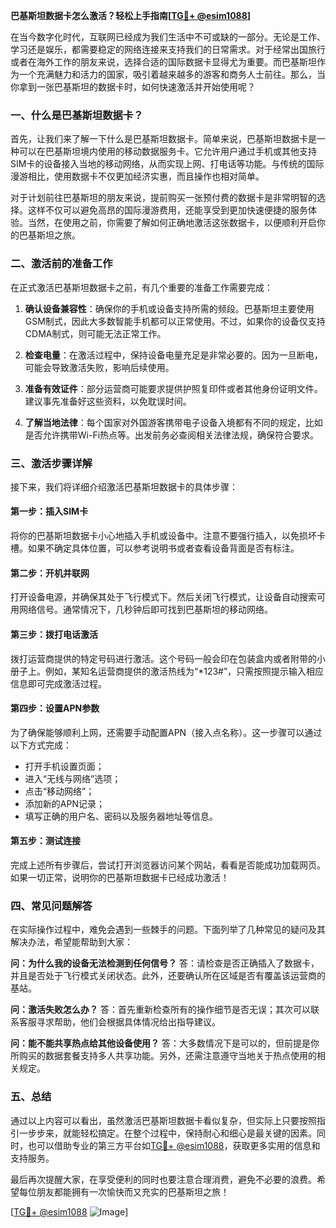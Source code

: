 **巴基斯坦数据卡怎么激活？轻松上手指南[[TG💪+ @esim1088](https://t.me/s/esim1088)]**

在当今数字化时代，互联网已经成为我们生活中不可或缺的一部分。无论是工作、学习还是娱乐，都需要稳定的网络连接来支持我们的日常需求。对于经常出国旅行或者在海外工作的朋友来说，选择合适的国际数据卡显得尤为重要。而巴基斯坦作为一个充满魅力和活力的国家，吸引着越来越多的游客和商务人士前往。那么，当你拿到一张巴基斯坦的数据卡时，如何快速激活并开始使用呢？

### 一、什么是巴基斯坦数据卡？

首先，让我们来了解一下什么是巴基斯坦数据卡。简单来说，巴基斯坦数据卡是一种可以在巴基斯坦境内使用的移动数据服务卡。它允许用户通过手机或其他支持SIM卡的设备接入当地的移动网络，从而实现上网、打电话等功能。与传统的国际漫游相比，使用数据卡不仅更加经济实惠，而且操作也相对简单。

对于计划前往巴基斯坦的朋友来说，提前购买一张预付费的数据卡是非常明智的选择。这样不仅可以避免高昂的国际漫游费用，还能享受到更加快速便捷的服务体验。当然，在使用之前，你需要了解如何正确地激活这张数据卡，以便顺利开启你的巴基斯坦之旅。

### 二、激活前的准备工作

在正式激活巴基斯坦数据卡之前，有几个重要的准备工作需要完成：

1. **确认设备兼容性**：确保你的手机或设备支持所需的频段。巴基斯坦主要使用GSM制式，因此大多数智能手机都可以正常使用。不过，如果你的设备仅支持CDMA制式，则可能无法正常工作。
   
2. **检查电量**：在激活过程中，保持设备电量充足是非常必要的。因为一旦断电，可能会导致激活失败，影响后续使用。

3. **准备有效证件**：部分运营商可能要求提供护照复印件或者其他身份证明文件。建议事先准备好这些资料，以免耽误时间。

4. **了解当地法律**：每个国家对外国游客携带电子设备入境都有不同的规定，比如是否允许携带Wi-Fi热点等。出发前务必查阅相关法律法规，确保符合要求。

### 三、激活步骤详解

接下来，我们将详细介绍激活巴基斯坦数据卡的具体步骤：

#### 第一步：插入SIM卡
将你的巴基斯坦数据卡小心地插入手机或设备中。注意不要强行插入，以免损坏卡槽。如果不确定具体位置，可以参考说明书或者查看设备背面是否有标注。

#### 第二步：开机并联网
打开设备电源，并确保其处于飞行模式下。然后关闭飞行模式，让设备自动搜索可用网络信号。通常情况下，几秒钟后即可找到巴基斯坦的移动网络。

#### 第三步：拨打电话激活
拨打运营商提供的特定号码进行激活。这个号码一般会印在包装盒内或者附带的小册子上。例如，某知名运营商提供的激活热线为“*123#”，只需按照提示输入相应信息即可完成激活过程。

#### 第四步：设置APN参数
为了确保能够顺利上网，还需要手动配置APN（接入点名称）。这一步骤可以通过以下方式完成：
- 打开手机设置页面；
- 进入“无线与网络”选项；
- 点击“移动网络”；
- 添加新的APN记录；
- 填写正确的用户名、密码以及服务器地址等信息。

#### 第五步：测试连接
完成上述所有步骤后，尝试打开浏览器访问某个网站，看看是否能成功加载网页。如果一切正常，说明你的巴基斯坦数据卡已经成功激活！

### 四、常见问题解答

在实际操作过程中，难免会遇到一些棘手的问题。下面列举了几种常见的疑问及其解决办法，希望能帮助到大家：

**问：为什么我的设备无法检测到任何信号？**
答：请检查是否正确插入了数据卡，并且是否处于飞行模式关闭状态。此外，还要确认所在区域是否有覆盖该运营商的基站。

**问：激活失败怎么办？**
答：首先重新检查所有的操作细节是否无误；其次可以联系客服寻求帮助，他们会根据具体情况给出指导建议。

**问：能不能共享热点给其他设备使用？**
答：大多数情况下是可以的，但前提是你所购买的数据套餐支持多人共享功能。另外，还需注意遵守当地关于热点使用的相关规定。

### 五、总结

通过以上内容可以看出，虽然激活巴基斯坦数据卡看似复杂，但实际上只要按照指引一步步来，就能轻松搞定。在整个过程中，保持耐心和细心是最关键的因素。同时，也可以借助专业的第三方平台如[TG💪+ @esim1088](https://t.me/s/esim1088)，获取更多实用的信息和支持服务。

最后再次提醒大家，在享受便利的同时也要注意合理消费，避免不必要的浪费。希望每位朋友都能拥有一次愉快而又充实的巴基斯坦之旅！

[[TG💪+ @esim1088](https://t.me/s/esim1088) ![Image](https://i.postimg.cc/4NQfJmqS/Snipaste-2025-05-13-00-14-12.png)]